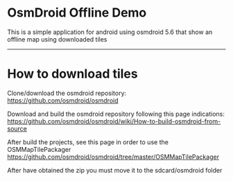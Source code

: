 # OsmDroid Offline Demo
This is a simple application for android using osmdroid 5.6 that show an offline map using downloaded tiles

---

# How to download tiles
Clone/download the osmdroid repository:
https://github.com/osmdroid/osmdroid

Download and build the osmdroid repository following this page indications:
https://github.com/osmdroid/osmdroid/wiki/How-to-build-osmdroid-from-source

After build the projects, see this page in order to use the OSMMapTilePackager
https://github.com/osmdroid/osmdroid/tree/master/OSMMapTilePackager

After have obtained the zip you must move it to the sdcard/osmdroid folder
